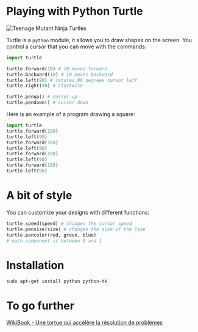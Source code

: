 # Playing with Python Turtle

![Teenage Mutant Ninja Turtles](ninja_turtles.png)

Turtle is a `python` module, it allows you to draw shapes on the screen.
You control a cursor that you can move with the commands:

```python
import turtle

turtle.forward(10) # 10 moves forward
turtle.backward(10) # 10 moves backward
turtle.left(90) # rotates 90 degrees cursor left
turtle.right(90) # clockwise

turtle.penup() # cursor up
turtle.pendown() # cursor down
```

Here is an example of a program drawing a square:

```python
import turtle
turtle.forward(100)
turtle.left(90)
turtle.forward(100)
turtle.left(90)
turtle.forward(100)
turtle.left(90)
turtle.forward(100)
turtle.left(90)
```

# A bit of style

You can customize your designs with different functions:

```python
turtle.speed(speed) # changes the cursor speed
turtle.pensize(size) # changes the size of the line
turtle.pencolor(red, green, blue)
# each component is between 0 and 1
```

# Installation

```shell
sudo apt-get install python python-tk
```

# To go further

[WikiBook - Une tortue qui accélère la résolution de problèmes](https://fr.wikibooks.org/wiki/Math%C3%A9matiques_avec_Python_et_Ruby/Une_tortue_qui_acc%C3%A9l%C3%A8re_la_r%C3%A9solution_de_probl%C3%A8mes)
